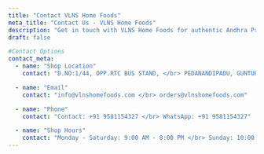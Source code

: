 ```yaml
---
title: "Contact VLNS Home Foods"
meta_title: "Contact Us - VLNS Home Foods"
description: "Get in touch with VLNS Home Foods for authentic Andhra Pradesh flavors. Visit our shop in Guntur or contact us for orders and inquiries."
draft: false

#Contact Options
contact_meta:
  - name: "Shop Location"
    contact: "D.NO:1/44, OPP.RTC BUS STAND, </br> PEDANANDIPADU, GUNTUR ROAD, AP-522235"

  - name: "Email"
    contact: "info@vlnshomefoods.com </br> orders@vlnshomefoods.com"

  - name: "Phone"
    contact: "Contact: +91 9581154327 </br> WhatsApp: +91 9581154327"

  - name: "Shop Hours"
    contact: "Monday - Saturday: 9:00 AM - 8:00 PM </br> Sunday: 10:00 AM - 6:00 PM"
---
```

